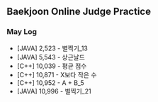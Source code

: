 ## Baekjoon Online Judge Practice
### May Log
* [JAVA] 2,523 - 별찍기_13
* [JAVA] 5,543 - 상근날드
* [C++] 10,039 - 평균 점수
* [C++] 10,871 - X보다 작은 수
* [C++] 10,952 - A + B_5
* [JAVA] 10,996 - 별찍기_21
